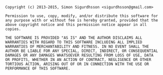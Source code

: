     Copyright (c) 2013-2015, Simon Sigurdhsson <sigurdhsson@gmail.com>

    Permission to use, copy, modify, and/or distribute this software for
    any purpose with or without fee is hereby granted, provided that the
    above copyright notice and this permission notice appear in all copies.

    THE SOFTWARE IS PROVIDED "AS IS" AND THE AUTHOR DISCLAIMS ALL
    WARRANTIES WITH REGARD TO THIS SOFTWARE INCLUDING ALL IMPLIED
    WARRANTIES OF MERCHANTABILITY AND FITNESS. IN NO EVENT SHALL THE
    AUTHOR BE LIABLE FOR ANY SPECIAL, DIRECT, INDIRECT, OR CONSEQUENTIAL
    DAMAGES OR ANY DAMAGES WHATSOEVER RESULTING FROM LOSS OF USE, DATA
    OR PROFITS, WHETHER IN AN ACTION OF CONTRACT, NEGLIGENCE OR OTHER
    TORTIOUS ACTION, ARISING OUT OF OR IN CONNECTION WITH THE USE OR
    PERFORMANCE OF THIS SOFTWARE.
